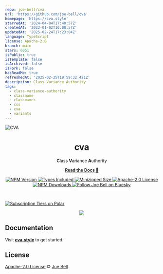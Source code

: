```yaml
---
repo: joe-bell/cva
url: 'https://github.com/joe-bell/cva'
homepage: 'https://cva.style'
starredAt: '2024-04-04T17:40:57Z'
createdAt: '2022-01-02T10:00:57Z'
updatedAt: '2025-02-24T17:23:04Z'
language: TypeScript
license: Apache-2.0
branch: main
stars: 6051
isPublic: true
isTemplate: false
isArchived: false
isFork: false
hasReadMe: true
refreshedAt: '2025-02-25T19:59:32.421Z'
description: Class Variance Authority
tags:
  - class-variance-authority
  - classname
  - classnames
  - css
  - cva
  - variants
---
```


![CVA](/docs/latest/public/assets/img/wallpaper-hd.jpg)

<h1 align="center">cva</h1>

<p align="center">
  <strong>C</strong>lass <strong>V</strong>ariance <strong>A</strong>uthority
</p>

<p align="center">
  <a href="https://cva.style"><strong>Read the Docs 📖</strong></a>
</p>

<p align="center">
  <a href="https://www.npmjs.com/package/class-variance-authority">
    <img alt="NPM Version" src="https://badgen.net/npm/v/class-variance-authority" />
  </a>
  <a href="https://www.npmjs.com/package/class-variance-authority">
    <img alt="Types Included" src="https://badgen.net/npm/types/class-variance-authority" />
  </a>
  <a href="https://bundlephobia.com/result?p=class-variance-authority">
    <img alt="Minizipped Size" src="https://img.shields.io/bundlephobia/minzip/class-variance-authority" />
  </a>
  <a href="https://github.com/joe-bell/cva/blob/main/LICENSE">
    <img alt="Apache-2.0 License" src="https://badgen.net/github/license/joe-bell/cva" />
  </a>
  <a href="https://www.npmjs.com/package/class-variance-authority">
    <img alt="NPM Downloads" src="https://badgen.net/npm/dm/class-variance-authority" />
  </a>
  <a href="https://joebell.studio/bluesky">
    <img alt="Follow Joe Bell on Bluesky" src="https://img.shields.io/badge/Bluesky-@joebell.studio-1285FE?logo=bluesky&logoColor=1285FE" />
  </a>
</p>

<br />

<a href="https://polar.sh/cva"><picture><source media="(prefers-color-scheme: dark)" srcset="https://polar.sh/embed/tiers.svg?org=cva&darkmode"><img alt="Subscription Tiers on Polar" src="https://polar.sh/embed/tiers.svg?org=cva"></picture></a>

<p align="center">
  <a href="https://raw.githubusercontent.com/joe-bell/cva/refs/heads/main/.github/static/sponsorkit/sponsors.svg">
    <img src='./.github/static/sponsorkit/sponsors.svg'/>
  </a>
</p>

## Documentation

Visit [**cva.style**](https://cva.style) to get started.

## License

[Apache-2.0 License](/LICENSE) © [Joe Bell](https://joebell.studio)

